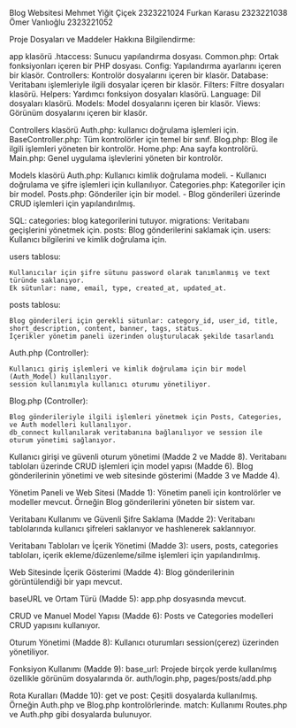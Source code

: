 Blog Websitesi
Mehmet Yiğit Çiçek 2323221024
Furkan Karasu 2323221038
Ömer Vanlıoğlu 2323221052

Proje Dosyaları ve Maddeler Hakkına Bilgilendirme:

app klasörü 
.htaccess: Sunucu yapılandırma dosyası.
Common.php: Ortak fonksiyonları içeren bir PHP dosyası.
Config: Yapılandırma ayarlarını içeren bir klasör.
Controllers: Kontrolör dosyalarını içeren bir klasör.
Database: Veritabanı işlemleriyle ilgili dosyalar içeren bir klasör.
Filters: Filtre dosyaları klasörü.
Helpers: Yardımcı fonksiyon dosyaları klasörü.
Language: Dil dosyaları klasörü.
Models: Model dosyalarını içeren bir klasör.
Views: Görünüm dosyalarını içeren bir klasör.

Controllers klasörü
Auth.php: kullanıcı doğrulama işlemleri için.
BaseController.php: Tüm kontrolörler için temel bir sınıf.
Blog.php: Blog ile ilgili işlemleri yöneten bir kontrolör.
Home.php: Ana sayfa kontrolörü.
Main.php: Genel uygulama işlevlerini yöneten bir kontrolör.

Models klasörü
Auth.php: Kullanıcı kimlik doğrulama modeli. - Kullanıcı doğrulama ve şifre işlemleri için kullanılıyor.
Categories.php: Kategoriler için bir model.
Posts.php: Gönderiler için bir model. - Blog gönderileri üzerinde CRUD işlemleri için yapılandırılmış.


SQL:
categories: blog kategorilerini tutuyor.
migrations: Veritabanı geçişlerini yönetmek için.
posts: Blog gönderilerini saklamak için.
users: Kullanıcı bilgilerini ve kimlik doğrulama için.


users tablosu:

    Kullanıcılar için şifre sütunu password olarak tanımlanmış ve text türünde saklanıyor.
    Ek sütunlar: name, email, type, created_at, updated_at.

posts tablosu:

    Blog gönderileri için gerekli sütunlar: category_id, user_id, title, short_description, content, banner, tags, status.
    İçerikler yönetim paneli üzerinden oluşturulacak şekilde tasarlandı

Auth.php (Controller):

    Kullanıcı giriş işlemleri ve kimlik doğrulama için bir model (Auth_Model) kullanılıyor.
    session kullanımıyla kullanıcı oturumu yönetiliyor.

Blog.php (Controller):

    Blog gönderileriyle ilgili işlemleri yönetmek için Posts, Categories, ve Auth modelleri kullanılıyor.
    db_connect kullanılarak veritabanına bağlanılıyor ve session ile oturum yönetimi sağlanıyor.

Kullanıcı girişi ve güvenli oturum yönetimi (Madde 2 ve Madde 8).
Veritabanı tabloları üzerinde CRUD işlemleri için model yapısı (Madde 6).
Blog gönderilerinin yönetimi ve web sitesinde gösterimi (Madde 3 ve Madde 4).

Yönetim Paneli ve Web Sitesi (Madde 1): Yönetim paneli için kontrolörler ve modeller mevcut. Örneğin Blog gönderilerini yöneten bir sistem var.

Veritabanı Kullanımı ve Güvenli Şifre Saklama (Madde 2): Veritabanı tablolarında kullanıcı şifreleri saklanıyor ve hashlenerek saklannıyor.

Veritabanı Tabloları ve İçerik Yönetimi (Madde 3): users, posts, categories tabloları, içerik ekleme/düzenleme/silme işlemleri için yapılandırılmış.

Web Sitesinde İçerik Gösterimi (Madde 4): Blog gönderilerinin görüntülendiği bir yapı mevcut.

baseURL ve Ortam Türü (Madde 5): app.php dosyasında mevcut.

CRUD ve Manuel Model Yapısı (Madde 6): Posts ve Categories modelleri CRUD yapısını kullanıyor.

Oturum Yönetimi (Madde 8): Kullanıcı oturumları session(çerez) üzerinden yönetiliyor.

Fonksiyon Kullanımı (Madde 9): base_url: Projede birçok yerde kullanılmış özellikle görünüm dosyalarında ör. auth/login.php, pages/posts/add.php

Rota Kuralları (Madde 10): get ve post: Çeşitli dosyalarda kullanılmış. Örneğin Auth.php ve Blog.php kontrolörlerinde.
match: Kullanımı Routes.php ve Auth.php gibi dosyalarda bulunuyor.
